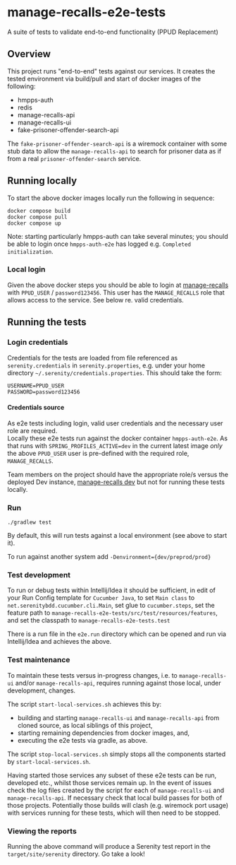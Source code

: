 # manage-recalls-e2e-tests
A suite of tests to validate end-to-end functionality (PPUD Replacement)

## Overview
This project runs "end-to-end" tests against our services.  It creates the tested environment 
via build/pull and start of docker images of the following:
* hmpps-auth
* redis
* manage-recalls-api
* manage-recalls-ui
* fake-prisoner-offender-search-api

The `fake-prisoner-offender-search-api` is a wiremock container with some stub data
to allow the `manage-recalls-api` to search for prisoner data as if from a 
real `prisoner-offender-search` service.

## Running locally
To start the above docker images locally run the following in sequence:

```
docker compose build
docker compose pull
docker compose up
```

Note: starting particularly hmpps-auth can take several minutes; you should be able to
login once `hmpps-auth-e2e` has logged e.g. `Completed initialization`.

### Local login
Given the above docker steps you should be able to login at [manage-recalls](http://localhost:3000) 
with `PPUD_USER` / `password123456`. This user has the `MANAGE_RECALLS` role that allows access 
to the service.  See below re. valid credentials.


## Running the tests

### Login credentials
Credentials for the tests are loaded from file referenced
as `serenity.credentials` in `serenity.properties`, e.g. under your home directory
`~/.serenity/credentials.properties`.  This should take the form:

```
USERNAME=PPUD_USER
PASSWORD=password123456
```

#### Credentials source
As e2e tests including login, valid user credentials and the necessary user role are required.  
Locally these e2e tests run against the docker container `hmpps-auth-e2e`.  As that runs with
`SPRING_PROFILES_ACTIVE=dev` in the current latest image *only* the above `PPUD_USER` user is
pre-defined with the required role, `MANAGE_RECALLS`.

Team members on the project should have the appropriate role/s versus the deployed Dev instance,
[manage-recalls dev](https://manage-recalls-dev.hmpps.service.justice.gov.uk/) but not for running
these tests locally.

### Run

    ./gradlew test 

By default, this will run tests against a local environment (see above to start it).

To run against another system add `-Denvironment={dev/preprod/prod}`

### Test development
To run or debug tests within Intellij/Idea it should be sufficient, 
in edit of your Run Config template for `Cucumber Java`, to
set `Main class` to `net.serenitybdd.cucumber.cli.Main`, set glue to `cucumber.steps`, set the feature path to `manage-recalls-e2e-tests/src/test/resources/features`, and set the classpath to `manage-recalls-e2e-tests.test`

There is a run file in the `e2e.run` directory which can be opened and run via Intellij/Idea
and achieves the above.

### Test maintenance
To maintain these tests versus in-progress changes, i.e. to `manage-recalls-ui` and/or `manage-recalls-api`, 
requires running against those local, under development, changes.  

The script `start-local-services.sh` achieves this by:
* building and starting `manage-recalls-ui` and `manage-recalls-api` from cloned source, as local siblings of this project,
* starting remaining dependencies from docker images, and,
* executing the e2e tests via gradle, as above.

The script `stop-local-services.sh` simply stops all the components started by `start-local-services.sh`.

Having started those services any subset of these e2e tests can be run, developed etc., 
whilst those services remain up.  In the event of issues check the log files created by the script
for each of `manage-recalls-ui` and `manage-recalls-api`.  If necessary check that local build passes
for both of those projects.  Potentially those builds will clash (e.g. wiremock port usage) with 
services running for these tests, which will then need to be stopped.

### Viewing the reports
Running the above command will produce a Serenity test report in the `target/site/serenity` directory. Go take a look!


